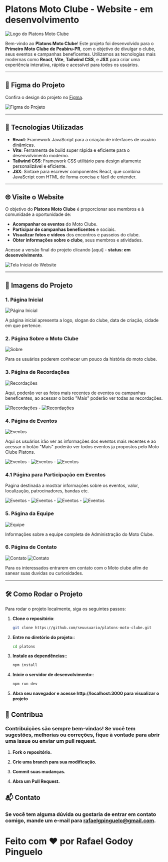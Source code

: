 # Platons Moto Clube - Website - em desenvolvimento 

![Logo do Platons Moto Clube](https://github.com/RAFiSGODOY/PlatonsWeb/blob/RAFiSGODOY-patch-1/logo.png?raw=true)

Bem-vindo ao **Platons Moto Clube**! Este projeto foi desenvolvido para o **Primeiro Moto Clube de Peabiru-PR**, com o objetivo de divulgar o clube, seus eventos e campanhas beneficentes. Utilizamos as tecnologias mais modernas como **React**, **Vite**, **Tailwind CSS**, e **JSX** para criar uma experiência interativa, rápida e acessível para todos os usuários.

---

## 🎨 Figma do Projeto

Confira o design do projeto no [Figma](https://www.figma.com/design/2xVQfNJJKUvtx2f8jEmhTo/Platons-Moto-Clube?node-id=0-1&t=vJLCixOqAhqkz5eU-1).

![Figma do Projeto](https://github.com/RAFiSGODOY/PlatonsWeb/blob/RAFiSGODOY-patch-1/figma.png?raw=true)

---

## 🚀 Tecnologias Utilizadas

- **React**: Framework JavaScript para a criação de interfaces de usuário dinâmicas.
- **Vite**: Ferramenta de build super rápida e eficiente para o desenvolvimento moderno.
- **Tailwind CSS**: Framework CSS utilitário para design altamente personalizável e eficiente.
- **JSX**: Sintaxe para escrever componentes React, que combina JavaScript com HTML de forma concisa e fácil de entender.

---

## 🌐 Visite o Website

O objetivo do **Platons Moto Clube** é proporcionar aos membros e à comunidade a oportunidade de:

- **Acompanhar os eventos** do Moto Clube.
- **Participar de campanhas beneficentes** e sociais.
- **Visualizar fotos e vídeos** dos encontros e passeios do clube.
- **Obter informações sobre o clube**, seus membros e atividades.

Acesse a versão final do projeto clicando [aqui] - **status: em desenvolvimento**.

![Tela Inicial do Website](https://github.com/RAFiSGODOY/PlatonsWeb/blob/RAFiSGODOY-patch-1/1.png?raw=true)

---

## 📸 Imagens do Projeto

### 1. Página Inicial

![Página Inicial](https://github.com/RAFiSGODOY/PlatonsWeb/blob/RAFiSGODOY-patch-1/1.png?raw=true)

A página inicial apresenta a logo, slogan do clube, data de criação, cidade em que pertence.

### 2. Página Sobre o Moto Clube

![Sobre](https://github.com/RAFiSGODOY/PlatonsWeb/blob/RAFiSGODOY-patch-1/2.png?raw=true)

Para os usuários poderem conhecer um pouco da história do moto clube.

### 3. Página de Recordações

![Recordações](https://github.com/RAFiSGODOY/PlatonsWeb/blob/RAFiSGODOY-patch-1/3.png?raw=true)

Aqui, poderão ver as fotos mais recentes de eventos ou campanhas beneficentes, ao acessar o botão "Mais" poderão ver todas as recordações.

![Recordações](https://github.com/RAFiSGODOY/PlatonsWeb/blob/RAFiSGODOY-patch-1/1recor.png?raw=true) - ![Recordações](https://github.com/RAFiSGODOY/PlatonsWeb/blob/RAFiSGODOY-patch-1/2record.png?raw=true)


### 4. Página de Eventos

![Eventos](https://github.com/RAFiSGODOY/PlatonsWeb/blob/RAFiSGODOY-patch-1/4.png?raw=true)

Aqui os usuários irão ver as informações dos eventos mais recentes e ao acessar o botão "Mais" poderão ver todos eventos ja propostos pelo Moto Clube Platons.

![Eventos](/platons/public/assets/images/readme/1event.png) - ![Eventos](/platons/public/assets/images/readme/2event.png) - ![Eventos](/platons/public/assets/images/readme/3event.png)

### 4.1 Página para Participação em Eventos

Pagina destinada a mostrar informações sobre os eventos, valor, localização, patrocinadores, bandas etc.

![Eventos](https://github.com/RAFiSGODOY/PlatonsWeb/blob/RAFiSGODOY-patch-1/1info.png?raw=true) - ![Eventos](https://github.com/RAFiSGODOY/PlatonsWeb/blob/RAFiSGODOY-patch-1/2info.png?raw=true) - ![Eventos](https://github.com/RAFiSGODOY/PlatonsWeb/blob/RAFiSGODOY-patch-1/3info.png?raw=true) - ![Eventos](https://github.com/RAFiSGODOY/PlatonsWeb/blob/RAFiSGODOY-patch-1/4info.png?raw=true)



### 5. Página da Equipe

![Equipe](https://github.com/RAFiSGODOY/PlatonsWeb/blob/RAFiSGODOY-patch-1/5.png?raw=true)

Informações sobre a equipe completa de Administração do Moto Clube.

### 6. Página de Contato

![Contato](https://github.com/RAFiSGODOY/PlatonsWeb/blob/RAFiSGODOY-patch-1/6.png?raw=true)
![Contato](https://github.com/RAFiSGODOY/PlatonsWeb/blob/RAFiSGODOY-patch-1/7.png?raw=true)

Para os interessados entrarem em contato com o Moto clube afim de sanear suas duvidas ou curiosidades.

---

## 🛠️ Como Rodar o Projeto

Para rodar o projeto localmente, siga os seguintes passos:

1. **Clone o repositório**:
   ```bash
   git clone https://github.com/seuusuario/platons-moto-clube.git

2. **Entre no diretório do projeto:**:
   ```bash
   cd platons

3. **Instale as dependências:**:
   ```bash
   npm install

4. **Inicie o servidor de desenvolvimento:**:
   ```bash
   npm run dev

5. **Abra seu navegador e acesse http://localhost:3000 para visualizar o projeto**

## 💬 Contribua

### Contribuições são sempre bem-vindas! Se você tem sugestões, melhorias ou correções, fique à vontade para abrir uma issue ou enviar um pull request.

1. **Fork o repositório.**

2. **Crie uma branch para sua modificação.**

3. **Commit suas mudanças.**

4. **Abra um Pull Request.**

## 📬 Contato
 ### Se você tem alguma dúvida ou gostaria de entrar em contato comigo, mande um e-mail para rafaelgpinguelo@gmail.com. 

 # Feito com ❤️ por Rafael Godoy Pinguelo 
